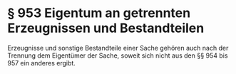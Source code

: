 # § 953 Eigentum an getrennten Erzeugnissen und Bestandteilen
Erzeugnisse und sonstige Bestandteile einer Sache gehören auch nach der Trennung dem Eigentümer der Sache, soweit sich nicht aus den §§ 954 bis 957 ein anderes ergibt.